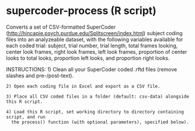 supercoder-process (R script)
================

Converts a set of CSV-formatted SuperCoder (http://hincapie.psych.purdue.edu/Splitscreen/index.html)
subject coding files into an analyzeable dataset, with the following variables available for each
coded trial: subject, trial number, trial length, total frames looking, center look frames,
right look frames, left look frames, proportion of center looks to total looks, proportion left
looks, and proportion right looks.

INSTRUCTIONS:
    1) Clean all your SuperCoder coded .rftd files (remove slashes and pre-/post-text).
	
	2) Open each coding file in Excel and export as a CSV file.
	
	3) Place all CSV coded files in a folder (default: csv-data) alongside this R script.
	
	4) Load this R script, set working directory to directory containing script, and run
      the process() function (with optional parameters), specified below).